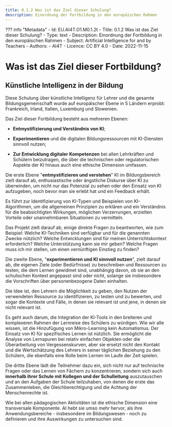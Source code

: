 ```yaml
---
title: 0.1.2 Was ist das Ziel dieser Schulung?
description: Einordnung der Fortbildung in den europäischen Rahmen
---
```

??? info "Metadata"
    - Id: EU.AI4T.O1.M0.1.2t
    - Title: 0.1.2 Was ist das Ziel dieser Schulung?
    - Type: text
    - Description: Einordnung der Fortbildung in den europäischen Rahmen
    - Subject: Artificial Intelligence for and by Teachers
    - Authors:
        - AI4T 
    - Licence: CC BY 4.0
    - Date: 2022-11-15


# Was ist das Ziel dieser Fortbildung?

## Künstliche Intelligenz in der Bildung

Diese Schulung über künstliche Intelligenz für Lehrer und die gesamte Bildungsgemeinschaft wurde auf europäischer Ebene in 5 Ländern erprobt: Frankreich, Irland, Italien, Luxemburg und Slowenien. 

Das Ziel dieser Fortbildung besteht aus mehreren Ebenen:

- **Entmystifizierung und Verständnis von KI**;

- **Experimentieren** und die digitalen Bildungsressourcen mit KI-Diensten sinnvoll nutzen;

- **Zur Entwicklung digitaler Kompetenzen** bei allen Lehrkräften und Schülern beizutragen, die über die technischen oder regulatorischen Aspekte der KI hinaus auch eine ethische Dimension umfassen.

Die erste Ebene "**entmystifizieren und verstehen**" KI im Bildungsbereich zielt darauf ab, enthusiastische oder ängstliche Diskurse über KI zu überwinden, um nicht nur das Potenzial zu sehen oder den Einsatz von KI aufzugeben, noch bevor man sie erlebt hat und ein Feedback erhält.

Es führt zur Identifizierung von KI-Typen und Beispielen von KI-Algorithmen, um die allgemeinen Prinzipien zu erklären und ein Verständnis für die beabsichtigten Wirkungen, möglichen Verzerrungen, erzielten Vorteile oder unannehmbaren Situationen zu vermitteln.

Das Projekt zielt darauf ab, einige direkte Fragen zu beantworten, wie zum Beispiel: Welche KI-Techniken sind verfügbar und für die genannten Zwecke nützlich? Welche Entwicklungen sind für meinen Unterrichtskontext erforderlich? Welche Unterstützung kann sie mir geben? Welche Fragen muss ich mir stellen, um einen vernünftigen Einstieg zu finden?

Die zweite Ebene, "**experimentieren und KI sinnvoll nutzen**", zielt darauf ab, die eigenen Ziele (oder Bedürfnisse) zu beschreiben und Ressourcen zu testen, die dem Lernen gewidmet sind, unabhängig davon, ob sie an den schulischen Kontext angepasst sind oder nicht, solange sie insbesondere die Vorschriften über personenbezogene Daten einhalten.

Die Idee ist, den Lehrern die Möglichkeit zu geben, den Nutzen der verwendeten Ressource zu identifizieren, zu testen und zu bewerten, und sogar die Kontexte und Fälle, in denen sie relevant ist und jene, in denen sie nicht relevant ist.

Es geht auch darum, die Integration der KI-Tools in den breiteren und komplexeren Rahmen der Lernreise des Schülers zu würdigen. Wie wir alle wissen, ist die Hinzufügung von Mikro-Learning kein Automatismus. Der Einsatz von KI für spezifisches Lernen ist nützlich. Sie ermöglicht die Analyse von Lernspuren bei relativ einfachen Objekten oder die Überarbeitung von Vergessenskurven, aber sie ersetzt nicht den Kontakt und die Wertschätzung des Lehrers in seiner täglichen Beziehung zu den Schülern, die ebenfalls eine Rolle beim Lernen im Laufe der Zeit spielen.

Die dritte Ebene lädt die Teilnehmer dazu ein, sich nicht nur auf technische Fragen oder das Lernen von Fächern zu konzentrieren, sondern sich auch **innerhalb ihrer Schule mit Kollegen und der Schulleitung** auszutauschen und an den Aufgaben der Schule teilzuhaben, von denen die erste das Zusammenleben, die Gleichberechtigung und die Achtung der Menschenrechte ist.

Wie bei allen pädagogischen Aktivitäten ist die ethische Dimension eine transversale Komponente. AI hebt sie umso mehr hervor, als ihre Anwendungsbereiche - insbesondere im Bildungswesen - noch zu definieren und ihre Auswirkungen zu untersuchen sind.
